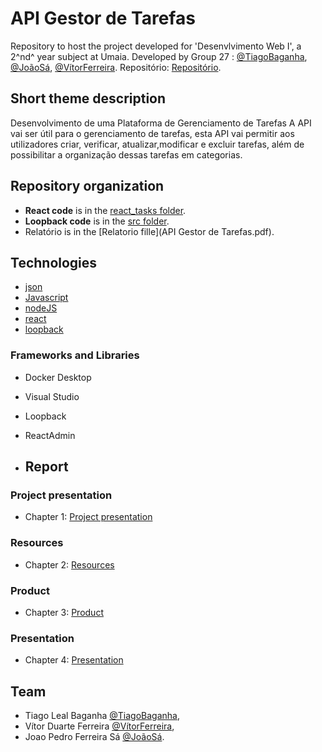 # API Gestor de Tarefas

Repository to host the project developed for 'Desenvlvimento Web I', a 2^nd^ year subject at Umaia. Developed by Group 27 : [@TiagoBaganha](https://github.com/TiagoBaganha), [@JoãoSá](https://github.com/Joaosa330), [@VítorFerreira](https://github.com/Duarte35).
Repositório: [Repositório](https://github.com/inf23dw1g27).
## Short theme description

Desenvolvimento de uma Plataforma de Gerenciamento de Tarefas
A API vai ser útil para o gerenciamento de tarefas, esta API vai permitir aos utilizadores criar, verificar, atualizar,modificar e excluir tarefas, além de possibilitar a organização dessas tarefas em categorias. 


## Repository organization
    
* **React code** is in the [react_tasks folder](react_tasks/).
* **Loopback code** is in the [src folder](src/).
* Relatório is in the [Relatorio fille](API Gestor de Tarefas.pdf).

  
## Technologies

* [json](https://www.w3schools.com/js/js_json_intro.asp)
* [Javascript](https://developer.mozilla.org/en-US/docs/Learn/JavaScript)
* [nodeJS](https://nodejs.org/en/)
* [react](https://react.dev/community)
* [loopback](https://loopback.io/doc/en/lb4/)


### Frameworks and Libraries

* Docker Desktop
* Visual Studio
* Loopback
* ReactAdmin

* ## Report


### Project presentation
* Chapter 1: [Project presentation](Apresentação/apresentaçãoprojeto)
### Resources
* Chapter 2: [Resources](Apresentação/Recursos)
### Product
* Chapter 3: [Product](Apresentação/Product)
### Presentation
* Chapter 4: [Presentation](doc/c4.md)


## Team
* Tiago Leal Baganha [@TiagoBaganha](https://github.com/TiagoBaganha),
* Vítor Duarte Ferreira [@VítorFerreira](https://github.com/Duarte35),
* Joao Pedro Ferreira Sá [@JoãoSá](https://github.com/Joaosa330).
